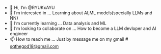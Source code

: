 - 👋 Hi, I’m @RYUKxAYU
- 👀 I’m interested in ... Learning about AI,ML models(specially LLMs and NN)
- 🌱 I’m currently learning ... Data analysis and ML 
- 💞️ I’m looking to collaborate on ... How to become a LLM devloper and AI engineer 
- 📫 How to reach me ... Just by message me on my gmail # sqthegod18@gmail.com

<!---
RYUKxAYU/RYUKxAYU is a ✨ special ✨ repository because its `README.md` (this file) appears on your GitHub profile.
You can click the Preview link to take a look at your changes.
--->
